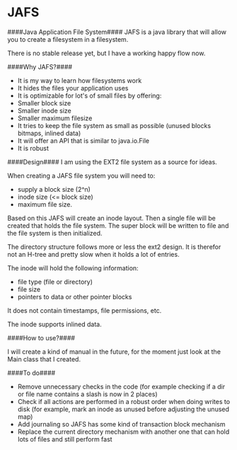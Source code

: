 JAFS
====

####Java Application File System####
JAFS is a java library that will allow you to create a filesystem in a filesystem.

There is no stable release yet, but I have a working happy flow now.

####Why JAFS?####
* It is my way to learn how filesystems work
* It hides the files your application uses
* It is optimizable for lot's of small files by offering:
 * Smaller block size
 * Smaller inode size
 * Smaller maximum filesize
* It tries to keep the file system as small as possible (unused blocks bitmaps, inlined data)
* It will offer an API that is similar to java.io.File
* It is robust

####Design####
I am using the EXT2 file system as a source for ideas.

When creating a JAFS file system you will need to:
* supply a block size (2^n)
* inode size (<= block size)
* maximum file size. 

Based on this JAFS will create an inode layout. Then a single file will be created that holds the file system. The super block will be written to file and the file system is then initialized.

The directory structure follows more or less the ext2 design. It is therefor not an H-tree and pretty slow when it holds a lot of entries.

The inode will hold the following information:
* file type (file or directory)
* file size
* pointers to data or other pointer blocks

It does not contain timestamps, file permissions, etc.

The inode supports inlined data.

####How to use?####

I will create a kind of manual in the future, for the moment just look at the Main class that I created.

####To do####
* Remove unnecessary checks in the code (for example checking if a dir or file name contains a slash is now in 2 places)
* Check if all actions are performed in a robust order when doing writes to disk (for example, mark an inode as unused before adjusting the unused map)
* Add journaling so JAFS has some kind of transaction block mechanism
* Replace the current directory mechanism with another one that can hold lots of files and still perform fast
